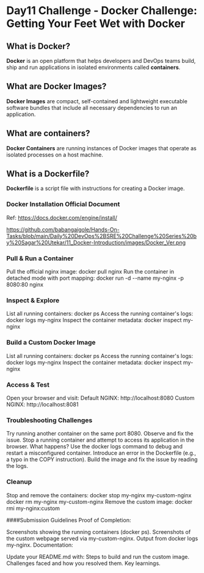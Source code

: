 # Day11 Challenge - Docker Challenge: Getting Your Feet Wet with Docker

## What is Docker?
**Docker** is an open platform that helps developers and DevOps teams build, ship and run applications in isolated environments called **containers**.

## What are Docker Images?
**Docker Images** are compact, self-contained and lightweight executable software bundles that include all necessary dependencies to run an application.

## What are containers?
**Docker Containers** are running instances of Docker images that operate as isolated processes on a host machine.

## What is a Dockerfile?
**Dockerfile** is a script file with instructions for creating a Docker image.

### Docker Installation Official Document
Ref: https://docs.docker.com/engine/install/

https://github.com/babangaigole/Hands-On-Tasks/blob/main/Daily%20DevOps%2BSRE%20Challenge%20Series%20by%20Sagar%20Utekar/11_Docker-Introduction/images/Docker_Ver.png

### Pull & Run a Container

Pull the official nginx image:
docker pull nginx
Run the container in detached mode with port mapping:
docker run -d --name my-nginx -p 8080:80 nginx

### Inspect & Explore

List all running containers:
docker ps
Access the running container's logs:
docker logs my-nginx
Inspect the container metadata:
docker inspect my-nginx

### Build a Custom Docker Image

List all running containers:
docker ps
Access the running container's logs:
docker logs my-nginx
Inspect the container metadata:
docker inspect my-nginx

### Access & Test

Open your browser and visit:
Default NGINX: http://localhost:8080
Custom NGINX: http://localhost:8081

### Troubleshooting Challenges

Try running another container on the same port 8080. Observe and fix the issue.
Stop a running container and attempt to access its application in the browser. What happens?
Use the docker logs command to debug and restart a misconfigured container.
Introduce an error in the Dockerfile (e.g., a typo in the COPY instruction). Build the image and fix the issue by reading the logs.

### Cleanup

Stop and remove the containers:
docker stop my-nginx my-custom-nginx
docker rm my-nginx my-custom-nginx 
Remove the custom image:
docker rmi my-nginx:custom






####Submission Guidelines
Proof of Completion:

Screenshots showing the running containers (docker ps).
Screenshots of the custom webpage served via my-custom-nginx.
Output from docker logs my-nginx.
Documentation:

Update your README.md with:
Steps to build and run the custom image.
Challenges faced and how you resolved them.
Key learnings.

